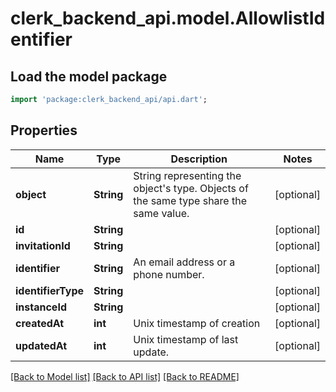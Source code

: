 # clerk_backend_api.model.AllowlistIdentifier

## Load the model package
```dart
import 'package:clerk_backend_api/api.dart';
```

## Properties
Name | Type | Description | Notes
------------ | ------------- | ------------- | -------------
**object** | **String** | String representing the object's type. Objects of the same type share the same value.  | [optional] 
**id** | **String** |  | [optional] 
**invitationId** | **String** |  | [optional] 
**identifier** | **String** | An email address or a phone number.  | [optional] 
**identifierType** | **String** |  | [optional] 
**instanceId** | **String** |  | [optional] 
**createdAt** | **int** | Unix timestamp of creation  | [optional] 
**updatedAt** | **int** | Unix timestamp of last update.  | [optional] 

[[Back to Model list]](../README.md#documentation-for-models) [[Back to API list]](../README.md#documentation-for-api-endpoints) [[Back to README]](../README.md)


